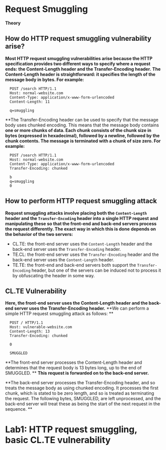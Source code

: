 #                  Request Smuggling

**Theory**
## How do HTTP request smuggling vulnerability arise?

**Most HTTP request smuggling vulnerabilities arise because the HTTP specification provides two different ways to specify where a request ends:** 
**the Content-Length header and the Transfer-Encoding header.**
**The Content-Length header is straightforward: it specifies the length of the message body in bytes. For example:**
     
      POST /search HTTP/1.1
      Host: normal-website.com
      Content-Type: application/x-www-form-urlencoded
      Content-Length: 11

      q=smuggling
 **The Transfer-Encoding header can be used to specify that the message body uses chunked encoding. This means that the message body contains 
 **one or more chunks of data. Each chunk consists of the chunk size in bytes (expressed in hexadecimal), followed by a newline, followed by 
 the chunk contents. The message is terminated with a chunk of size zero. For example:**    
 
      POST /search HTTP/1.1
      Host: normal-website.com
      Content-Type: application/x-www-form-urlencoded
      Transfer-Encoding: chunked

      b
      q=smuggling
      0     

## How to perform HTTP request smuggling attack

**Request smuggling attacks involve placing both the ```Content-Length``` header and the ```Transfer-Encoding``` header into a single HTTP request** 
**and manipulating these so that the front-end and back-end servers process the request differently. The exact way in which this is done** 
**depends on the behavior of the two servers:**

 -   CL.TE: the front-end server uses the ```Content-Length``` header and the back-end server uses the ```Transfer-Encoding``` header.
 -   TE.CL: the front-end server uses the ```Transfer-Encoding``` header and the back-end server uses the ```Content-Length``` header.
 -   TE.TE: the front-end and back-end servers both support the ```Transfer-Encoding``` header, but one of the servers can be induced not to 
     process it by obfuscating the header in some way.

## CL.TE Vulnerability
**Here, the front-end server uses the Content-Length header and the back-end server uses the Transfer-Encoding header.**
**We can perform a simple HTTP request smuggling attack as follows: **

      POST / HTTP/1.1
      Host: vulnerable-website.com
      Content-Length: 13
      Transfer-Encoding: chunked

      0

      SMUGGLED
**The front-end server processes the Content-Length header and determines that the request body is 13 bytes long, up to the end of SMUGGLED. **
**This request is forwarded on to the back-end server.**

**The back-end server processes the Transfer-Encoding header, and so treats the message body as using chunked encoding. It processes the first chunk, 
which is stated to be zero length, and so is treated as terminating the request. The following bytes, SMUGGLED, are left unprocessed, 
and the back-end server will treat these as being the start of the next request in the sequence. **


# Lab1: HTTP request smuggling, basic CL.TE vulnerability














